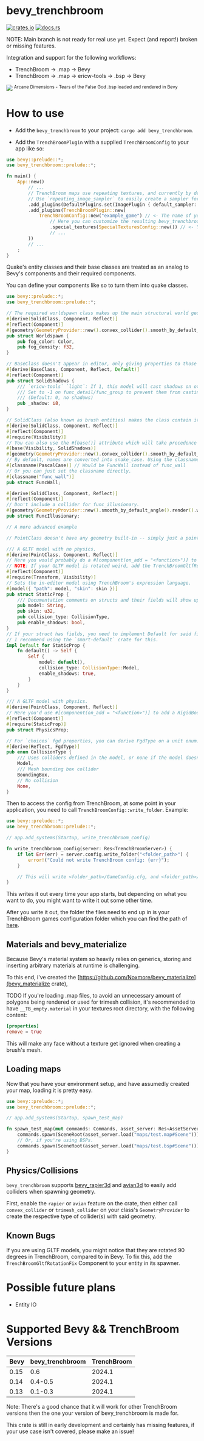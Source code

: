 # bevy_trenchbroom

[![crates.io](https://img.shields.io/crates/v/bevy_trenchbroom)](https://crates.io/crates/bevy_trenchbroom)
[![docs.rs](https://docs.rs/bevy_trenchbroom/badge.svg)](https://docs.rs/bevy_trenchbroom)

NOTE: Main branch is not ready for real use yet. Expect (and report!) broken or missing features.

Integration and support for the following workflows:
- TrenchBroom -> .map -> Bevy
- TrenchBroom -> .map -> ericw-tools -> .bsp -> Bevy

<img src="assets/screenshots/ad_tears.png">
<sup>Arcane Dimensions - Tears of the False God .bsp loaded and rendered in Bevy</sup>

<br>

# How to use
- Add the `bevy_trenchbroom` to your project: `cargo add bevy_trenchbroom`.

- Add the `TrenchBroomPlugin` with a supplied `TrenchBroomConfig` to your app like so:

```rust
use bevy::prelude::*;
use bevy_trenchbroom::prelude::*;

fn main() {
    App::new()
        // ...
        // TrenchBroom maps use repeating textures, and currently by default bevy's images don't repeat.
        // Use `repeating_image_sampler` to easily create a sampler for this that is optionally filtered.
        .add_plugins(DefaultPlugins.set(ImagePlugin { default_sampler: repeating_image_sampler(false) }))
        .add_plugins(TrenchBroomPlugin::new(
            TrenchBroomConfig::new("example_game") // <- The name of your game
                // Here you can customize the resulting bevy_trenchbroom and game configuration with a builder syntax
                .special_textures(SpecialTexturesConfig::new()) // <- You'll want to enable this if you're loading BSPs with embedded textures via WADs
                // ...
        ))
        // ...
    ;
}
```

Quake's entity classes and their base classes are treated as an analog to Bevy's components and their required components.

You can define your components like so to turn them into quake classes.

```rust
use bevy::prelude::*;
use bevy_trenchbroom::prelude::*;

// The required worldspawn class makes up the main structural world geometry and settings. Exactly one exists in every map.
#[derive(SolidClass, Component, Reflect)]
#[reflect(Component)]
#[geometry(GeometryProvider::new().convex_collider().smooth_by_default_angle().render().with_lightmaps())]
pub struct Worldspawn {
    pub fog_color: Color,
    pub fog_density: f32,
}

// BaseClass doesn't appear in editor, only giving properties to those which use it as a base class.
#[derive(BaseClass, Component, Reflect, Default)]
#[reflect(Component)]
pub struct SolidShadows {
    /// `ericw-tools` `light`: If 1, this model will cast shadows on other models and itself.
    /// Set to -1 on func_detail/func_group to prevent them from casting shadows.
    /// (Default: 0, no shadows)
    pub _shadow: i8,
}

// SolidClass (also known as brush entities) makes the class contain its own geometry, such as a door or breakable
#[derive(SolidClass, Component, Reflect)]
#[reflect(Component)]
#[require(Visibility)]
// You can also use the #[base()] attribute which will take precedence over the require attribute if you want to require components that don't implement QuakeClass, or don't want to be a required component.
#[base(Visibility, SolidShadows)]
#[geometry(GeometryProvider::new().convex_collider().smooth_by_default_angle().render().with_lightmaps())]
// By default, names are converted into snake_case. Using the classname attribute, you can define the case you want it to be converted to instead.
#[classname(PascalCase)] // Would be FuncWall instead of func_wall
// Or you can just set the classname directly.
#[classname("func_wall")]
pub struct FuncWall;

#[derive(SolidClass, Component, Reflect)]
#[reflect(Component)]
// Don't include a collider for func_illusionary.
#[geometry(GeometryProvider::new().smooth_by_default_angle().render().with_lightmaps())]
pub struct FuncIllusionary;

// A more advanced example

// PointClass doesn't have any geometry built-in -- simply just a point in space.

/// A GLTF model with no physics.
#[derive(PointClass, Component, Reflect)]
// Here you would probably do a #[component(on_add = "<function>")] to spawn the GLTF scene when this component is added.
// NOTE: If your GLTF model is rotated weird, add the TrenchBroomGltfRotationFix component when adding it.
#[reflect(Component)]
#[require(Transform, Visibility)]
// Sets the in-editor model using TrenchBroom's expression language.
#[model({ "path": model, "skin": skin })]
pub struct StaticProp {
    /// Documentation comments on structs and their fields will show up in-editor.
    pub model: String,
    pub skin: u32,
    pub collision_type: CollisionType,
    pub enable_shadows: bool,
}
// If your struct has fields, you need to implement Default for said fields.
// I recommend using the `smart-default` crate for this.
impl Default for StaticProp {
    fn default() -> Self {
        Self {
            model: default(),
            collision_type: CollisionType::Model,
            enable_shadows: true,
        }
    }
}

/// A GLTF model with physics.
#[derive(PointClass, Component, Reflect)]
// Here you'd use #[component(on_add = "<function>")] to add a RigidBody of your preferred physics engine.
#[reflect(Component)]
#[require(StaticProp)]
pub struct PhysicsProp;

// For `choices` fgd properties, you can derive FgdType on a unit enum.
#[derive(Reflect, FgdType)]
pub enum CollisionType {
    /// Uses colliders defined in the model, or none if the model doesn't have any
    Model,
    /// Mesh bounding box collider
    BoundingBox,
    // No collision
    None,
}
```

Then to access the config from TrenchBroom, at some point in your application, you need to call `TrenchBroomConfig::write_folder`. Example:

```rust
use bevy::prelude::*;
use bevy_trenchbroom::prelude::*;

// app.add_systems(Startup, write_trenchbroom_config)

fn write_trenchbroom_config(server: Res<TrenchBroomServer>) {
    if let Err(err) = server.config.write_folder("<folder_path>") {
        error!("Could not write TrenchBroom config: {err}");
    }

    // This will write <folder_path>/GameConfig.cfg, and <folder_path>/example_game.fgd
}
```

This writes it out every time your app starts, but depending on what you want to do, you might want to write it out some other time.

After you write it out, the folder the files need to end up in is your TrenchBroom games configuration folder which you can find the path of [here](https://trenchbroom.github.io/manual/latest/#game_configuration_files).

## Materials and bevy_materialize

Because Bevy's material system so heavily relies on generics, storing and inserting arbitrary materials at runtime is challenging.

To this end, i've created the [https://github.com/Noxmore/bevy_materialize](bevy_materialize crate), 

TODO
If you're loading .map files, to avoid an unnecessary amount of polygons being rendered or used for trimesh collision, it's recommended to have `__TB_empty.material` in your textures root directory, with the following content:
```toml
[properties]
remove = true
```
This will make any face without a texture get ignored when creating a brush's mesh.

## Loading maps

Now that you have your environment setup, and have assumedly created your map, loading it is pretty easy.
```rust
use bevy::prelude::*;
use bevy_trenchbroom::prelude::*;

// app.add_systems(Startup, spawn_test_map)

fn spawn_test_map(mut commands: Commands, asset_server: Res<AssetServer>) {
    commands.spawn(SceneRoot(asset_server.load("maps/test.map#Scene")));
    // Or, if you're using BSPs.
    commands.spawn(SceneRoot(asset_server.load("maps/test.bsp#Scene")));
}
```

## Physics/Collisions

`bevy_trenchbroom` supports [bevy_rapier3d](https://crates.io/crates/bevy_rapier3d) and [avian3d](https://crates.io/crates/avian3d) to easily add colliders when spawning geometry.

First, enable the `rapier` or `avian` feature on the crate, then either call `convex_collider` or `trimesh_collider` on your class's `GeometryProvider` to create the respective type of collider(s) with said geometry.

## Known Bugs

If you are using GLTF models, you might notice that they are rotated 90 degrees in TrenchBroom, compared to in Bevy.
To fix this, add the `TrenchBroomGltfRotationFix` Component to your entity in its spawner.

# Possible future plans
- Entity IO

# Supported Bevy && TrenchBroom Versions
| Bevy | bevy_trenchbroom | TrenchBroom |
---|--|---
| 0.15 | 0.6 | 2024.1 |
| 0.14 | 0.4-0.5 | 2024.1 |
| 0.13 | 0.1-0.3 | 2024.1 |

Note: There's a good chance that it will work for other TrenchBroom versions then the one your version of bevy_trenchbroom is made for.

This crate is still in early development and certainly has missing features, if your use case isn't covered, please make an issue!